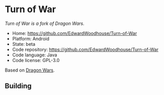 # Turn of War

_Turn of War is a fork of Dragon Wars._

- Home: https://github.com/EdwardWoodhouse/Turn-of-War
- Platform: Android
- State: beta
- Code repository: https://github.com/EdwardWoodhouse/Turn-of-War
- Code language: Java
- Code license: GPL-3.0

Based on [Dragon Wars](https://github.com/Fuuzetsu/dragon-wars).

## Building

